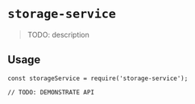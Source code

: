 # `storage-service`

> TODO: description

## Usage

```
const storageService = require('storage-service');

// TODO: DEMONSTRATE API
```
